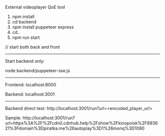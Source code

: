 External videoplayer QoE tool

1. npm install 
2. cd backend 
3. npm install puppeteer express
4. cd..
5. npm run start  

// start both back and front

--------------------------
Start backend only:

node backend/puppeteer-sse.js

--------------------------

Frontend: localhost:8000

Backend: localhost:3001

--------------------------

Backend direct test: http://localhost:3001/run?url=<encoded_player_url>

Sample:
http://localhost:3001/run?url=https%3A%2F%2Fcdn0.cdnhub.help%2Fshow%2Fkinopoisk%2F893621%3Fdomain%3Dpiratka.me%26autoplay%3D1%26monq%3D1080